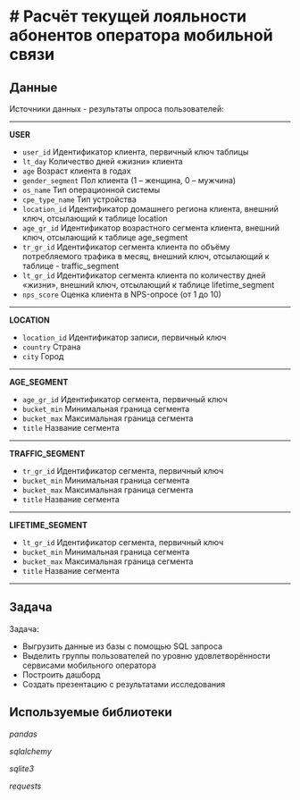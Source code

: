 # # Расчёт текущей лояльности абонентов оператора мобильной связи


## Данные

Источники данных - результаты опроса пользователей:

----------------------------------
**USER**

 - `user_id`	Идентификатор клиента, первичный ключ таблицы
 - `lt_day`	Количество дней «жизни» клиента
 - `age`	Возраст клиента в годах
 - `gender_segment`	Пол клиента (1 – женщина, 0 – мужчина)
 - `os_name`	Тип операционной системы
 - `cpe_type_name`	Тип устройства
 - `location_id`	Идентификатор домашнего региона клиента, внешний ключ, отсылающий к таблице location
 - `age_gr_id`	Идентификатор возрастного сегмента клиента, внешний ключ, отсылающий к таблице age_segment
 - `tr_gr_id`	Идентификатор сегмента клиента по объёму потребляемого трафика в месяц, внешний ключ, отсылающий к таблице - traffic_segment
 - `lt_gr_id`	Идентификатор сегмента клиента по количеству дней «жизни», внешний ключ, отсылающий к таблице lifetime_segment
 - `nps_score`	Оценка клиента в NPS-опросе (от 1 до 10)

---------------------------------------------------
**LOCATION**

 - `location_id`	Идентификатор записи, первичный ключ
 - `country`	Страна
 - `city`	Город
------------------------------------------
**AGE_SEGMENT**

 - `age_gr_id`	Идентификатор сегмента, первичный ключ
 - `bucket_min`	Минимальная граница сегмента
 - `bucket_max`	Максимальная граница сегмента
 - `title`	Название сегмента
-----------------------------------------------
**TRAFFIC_SEGMENT**

 - `tr_gr_id`	Идентификатор сегмента, первичный ключ
 - `bucket_min`	Минимальная граница сегмента
 - `bucket_max`	Максимальная граница сегмента
 - `title`	Название сегмента
-----------------------------------------
**LIFETIME_SEGMENT**

 - `lt_gr_id`	Идентификатор сегмента, первичный ключ
 - `bucket_min`	Минимальная граница сегмента
 - `bucket_max`	Максимальная граница сегмента
 - `title`	Название сегмента
-----------------------------------------


## Задача

Задача: 
- Выгрузить данные из базы с помощью SQL запроса 
- Выделить группы пользователей по уровню удовлетворённости сервисами мобильного оператора
- Построить дашборд 
- Создать презентацию с результатами исследования

## Используемые библиотеки
*pandas*

*sqlalchemy*

*sqlite3*

*requests*
